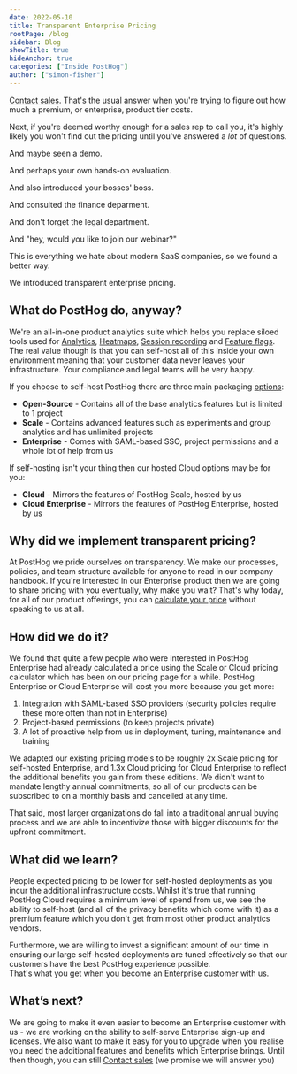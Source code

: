 ```yaml
---
date: 2022-05-10
title: Transparent Enterprise Pricing
rootPage: /blog
sidebar: Blog
showTitle: true
hideAnchor: true
categories: ["Inside PostHog"]
author: ["simon-fisher"]
---
```


[Contact sales](/signup/self-host/get-in-touch?plan=enterprise#contact). That's the usual answer when you're trying to figure out how much a premium, or enterprise, product tier costs. 

Next, if you're deemed worthy enough for a sales rep to call you, it's highly likely you won't find out the pricing until you've answered a _lot_ of questions.

And maybe seen a demo.

And perhaps your own hands-on evaluation.  

And also introduced your bosses' boss. 

And consulted the finance deparment.

And don't forget the legal department.

And "hey, would you like to join our webinar?"

This is everything we hate about modern SaaS companies, so we found a better way.

We introduced transparent enterprise pricing.

## What do PostHog do, anyway?

We're an all-in-one product analytics suite which helps you replace siloed tools used for 
[Analytics](/product#product-analytics), [Heatmaps](/product/heatmaps), 
[Session recording](/product/session-recording) and [Feature flags](/product/feature-flags).  
The real value though is that you can self-host all of this inside your own environment meaning that your 
customer data never leaves your infrastructure.  Your compliance and legal teams will be very happy.

If you choose to self-host PostHog there are three main packaging [options](/pricing):

* **Open-Source** - Contains all of the base analytics features but is limited to 1 project
* **Scale** - Contains advanced features such as experiments and group analytics and has unlimited projects
* **Enterprise** - Comes with SAML-based SSO, project permissions and a whole lot of help from us

If self-hosting isn't your thing then our hosted Cloud options may be for you:

* **Cloud** - Mirrors the features of PostHog Scale, hosted by us
* **Cloud Enterprise** - Mirrors the features of PostHog Enterprise, hosted by us

##  Why did we implement transparent pricing?

At PostHog we pride ourselves on transparency.  We make our processes, policies, and team structure available for anyone
to read in our company handbook.  If you're interested in our Enterprise product then we are going to share pricing with
you eventually, why make you wait?  That's why today, for all of our product offerings, you can 
[calculate your price](/pricing) without speaking to us at all.

## How did we do it?

We found that quite a few people who were interested in PostHog Enterprise had already calculated a price using the 
Scale or Cloud pricing calculator which has been on our pricing page for a while.  PostHog Enterprise or Cloud Enterprise
will cost you more because you get more:

1. Integration with SAML-based SSO providers (security policies require these more often than not in Enterprise)
2. Project-based permissions (to keep projects private)
3. A lot of proactive help from us in deployment, tuning, maintenance and training

We adapted our existing pricing models to be roughly 2x Scale pricing for self-hosted Enterprise, and 1.3x Cloud pricing
for Cloud Enterprise to reflect the additional benefits you gain from these editions.  We didn't want to mandate lengthy
annual commitments, so all of our products can be subscribed to on a monthly basis and cancelled at any time.

That said, most larger organizations do fall into a traditional annual buying process and we are able to incentivize 
those with bigger discounts for the upfront commitment.

## What did we learn?

People expected pricing to be lower for self-hosted deployments as you incur the additional infrastructure 
costs. Whilst it's true that running PostHog Cloud requires a minimum level of spend from us, we see the ability to 
self-host (and all of the privacy benefits which come with it) as a premium feature which you don't get from most 
other product analytics vendors.

Furthermore, we are willing to invest a significant amount of our time in ensuring our large self-hosted 
deployments are tuned effectively so that our customers have the best PostHog experience possible.  
That's what you get when you become an Enterprise customer with us.

## What’s next?

We are going to make it even easier to become an Enterprise customer with us - we are working on the ability to self-serve 
Enterprise sign-up and licenses.  We also want to make it easy for you to upgrade when you realise you need the 
additional features and benefits which Enterprise brings.  Until then though, you can still
[Contact sales](/signup/self-host/get-in-touch?plan=enterprise#contact) (we promise we will answer you)
